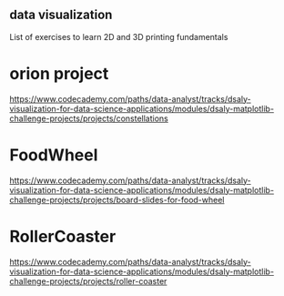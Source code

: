 ## data visualization

List of exercises to learn 2D and 3D printing fundamentals

# orion project

https://www.codecademy.com/paths/data-analyst/tracks/dsaly-visualization-for-data-science-applications/modules/dsaly-matplotlib-challenge-projects/projects/constellations

# FoodWheel

https://www.codecademy.com/paths/data-analyst/tracks/dsaly-visualization-for-data-science-applications/modules/dsaly-matplotlib-challenge-projects/projects/board-slides-for-food-wheel

# RollerCoaster

https://www.codecademy.com/paths/data-analyst/tracks/dsaly-visualization-for-data-science-applications/modules/dsaly-matplotlib-challenge-projects/projects/roller-coaster
